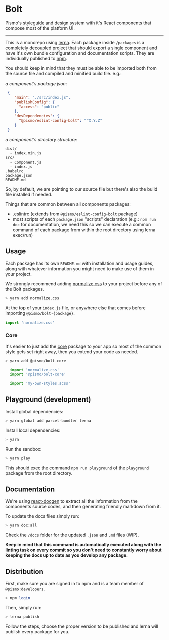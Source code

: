 # Bolt
Pismo's styleguide and design system with it's React components that compose most of the platform UI.

---

This is a monorepo using [lerna](https://lernajs.io/). Each package inside `/packages` is a completely decoupled project that should export a single component and have it's own bundle configuration and documentation scripts. They are individually published to [npm](https://www.npmjs.com/org/pismo).

You should keep in mind that they must be able to be imported both from the source file and compiled and minified build file. e.g.:

_a component's package.json_:
```json
 {
    "main": "./src/index.js",
    "publishConfig": {
      "access": "public"
    },
    "devDependencies": {
      "@pismo/eslint-config-bolt": "^X.Y.Z"
    }
 }
```

_a component's directory structure_:
```
dist/
  - index.min.js
src/
  - Component.js
  - index.js
.babelrc
package.json
README.md
```

So, by default, we are pointing to our source file but there's also the build file installed if needed.

Things that are common between all components packages:
 - .eslintrc (extends from `@pismo/eslint-config-bolt` package)
 - most scripts of each `package.json` "scripts" declaration (e.g.: `npm run doc` for documentation, we need this so we can execute a common command of each package from within the root directory using lerna exec/run)

## Usage

Each package has its own `README.md` with installation and usage guides, along with whatever information you might need to make use of them in your project.

We strongly recommend adding [normalize.css](https://necolas.github.io/normalize.css) to your project before any of the Bolt packages.

```sh
> yarn add normalize.css
```

At the top of your `index.js` file, or anywhere else that comes before importing `@pismo/bolt-{package}`.
```js
import 'normalize.css'
```

### Core

It's easier to just add the [core](https://github.com/pismo/bolt/tree/master/packages/core) package to your app so most of the common style gets set right away, then you extend your code as needed.

```sh
> yarn add @pismo/bolt-core
```

```js
  import 'normalize.css'
  import '@pismo/bolt-core'

  import 'my-own-styles.scss'
```

## Playground (development)

Install global dependencies:

```sh
> yarn global add parcel-bundler lerna
```

Install local dependencies:

```sh
> yarn
```

Run the sandbox:

```sh
> yarn play
```

This should exec the command `npm run playground` of the `playground` package from the root directory.


## Documentation

We're using [react-docgen](https://github.com/reactjs/react-docgen) to extract all the information from the components source codes, and then generating friendly markdown from it.

To update the docs files simply run:

```sh
> yarn doc:all
```

Check the `/docs` folder for the updated `.json` and `.md` files (WIP).

**Keep in mind that this command is automatically executed along with the linting task on every commit so you don't need to constantly worry about keeping the docs up to date as you develop any package.**


## Distribution

First, make sure you are signed in to npm and is a team member of `@pismo:developers`.

```sh
> npm login
```

Then, simply run:

```sh
> lerna publish
```

Follow the steps, choose the proper version to be published and lerna will publish every package for you.
